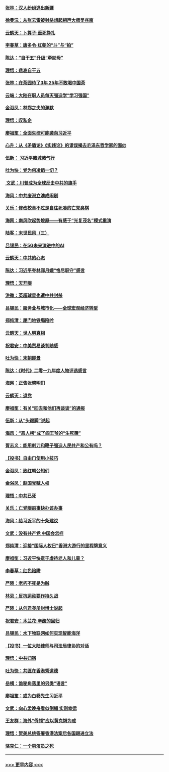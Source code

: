 #### [张林：汉人纷纷逃出新疆](../pages/nsc993/n11743530.md?t=12250501) 
#### [徐曼沅：从张云雷被封杀想起相声大师吴兆南](../pages/nsc993/n11741816.md?t=12250501) 
#### [云鹤天：卜算子‧垂死挣扎](../pages/nsc993/n11739956.md?t=12250501) 
#### [李春草：唐多令‧红朝的“斗”与“拍”](../pages/nsc993/n11739830.md?t=12250501) 
#### [陈达：“自干五”升级“牵妨母”](../pages/nsc993/n11739724.md?t=12250501) 
#### [理悟：悲哀自干五](../pages/nsc993/n11739547.md?t=12250501) 
#### [张林：在茶园待了3年 25年不敢喝中国茶](../pages/nsc993/n11739240.md?t=12250501) 
#### [云端：大陆在职人员每天强迫学“学习强国”](../pages/nsc993/n11738735.md?t=12250501) 
#### [金浴凤：林郑之夫的渊默](../pages/nsc993/n11737735.md?t=12250501) 
#### [理悟：叹私企](../pages/nsc993/n11737715.md?t=12250501) 
#### [廖祖笙：全面失控可能袭向习近平](../pages/nsc993/n11737704.md?t=12250501) 
#### [心升：从《矛盾论》《实践论》的谬误揭去毛泽东哲学家的面纱](../pages/nsc993/n11736962.md?t=12250501) 
#### [伍新： 习近平赌城赌气行](../pages/nsc993/n11736929.md?t=12250501) 
#### [吐为快：党为何凌蹈一切？](../pages/nsc993/n11736915.md?t=12250501) 
#### [ 文武：川普成为全球反击中共的旗手](../pages/nsc993/n11736882.md?t=12250501) 
#### [海风：中共废港立澳成闹剧](../pages/nsc993/n11735857.md?t=12250501) 
#### [关乐：修改校章不过是自往死凑的亡党臭棋](../pages/nsc993/n11735097.md?t=12250501) 
#### [海网：南风吹起势燎原——有感于“光复茂名”模式重演](../pages/nsc993/n11732308.md?t=12250501) 
#### [陆客：末世民风（三）](../pages/nsc993/n11732211.md?t=12250501) 
#### [吕锡民：在5G未来演进中的AI](../pages/nsc993/n11730010.md?t=12250501) 
#### [云鹤天：中共的心态](../pages/nsc993/n11729906.md?t=12250501) 
#### [陈达：习近平夸林郑月娥“恪尽职守”感言](../pages/nsc993/n11729881.md?t=12250501) 
#### [理悟：天开眼](../pages/nsc993/n11729699.md?t=12250501) 
#### [洪微：英超球星也遭中共封杀](../pages/nsc993/n11727243.md?t=12250501) 
#### [吕锡民：服务业与城市化——全球宏观经济转型](../pages/nsc993/n11725845.md?t=12250501) 
#### [郑纯清：厦门地铁塌陷吟](../pages/nsc993/n11725813.md?t=12250501) 
#### [云鹤天：世人明真相](../pages/nsc993/n11725621.md?t=12250501) 
#### [祝君安：中美贸易谈判随感](../pages/nsc993/n11725609.md?t=12250501) 
#### [吐为快：末朝即景](../pages/nsc993/n11723365.md?t=12250501) 
#### [陈达：《时代》二零一九年度人物评选感言](../pages/nsc993/n11723337.md?t=12250501) 
#### [海网：正告张晓明们](../pages/nsc993/n11723228.md?t=12250501) 
#### [云鹤天：退党](../pages/nsc993/n11723056.md?t=12250501) 
#### [廖祖笙：有关“回去和他们再谈谈”的通报](../pages/nsc993/n11722442.md?t=12250501) 
#### [伍新：从“头踢脚”说起](../pages/nsc993/n11722429.md?t=12250501) 
#### [海风：“恶人榜”成了阎王爷的“生死簿”](../pages/nsc993/n11722272.md?t=12250501) 
#### [胥志义：能用剌刀和鞭子强迫人民共产和公有吗？](../pages/nsc993/n11720569.md?t=12250501) 
#### [【投书】自由门使用小技巧](../pages/nsc993/n11720180.md?t=12250501) 
#### [金浴凤：致红朝公知们](../pages/nsc993/n11720563.md?t=12250501) 
#### [金浴凤：赵国党赋人权](../pages/nsc993/n11720533.md?t=12250501) 
#### [理悟：中共已死](../pages/nsc993/n11720233.md?t=12250501) 
#### [关乐：亡党眼前事快办该办事](../pages/nsc993/n11719160.md?t=12250501) 
#### [海风：给习近平的十条建议](../pages/nsc993/n11717616.md?t=12250501) 
#### [文武：没有共产党 中国会怎样](../pages/nsc993/n11717584.md?t=12250501) 
#### [郑纯清：迎接“国际人权日”香港大游行的里程牌意义](../pages/nsc993/n11717417.md?t=12250501) 
#### [廖祖笙：习近平快意于虐待老人和儿童？](../pages/nsc993/n11715313.md?t=12250501) 
#### [李春草：红色陷阱](../pages/nsc993/n11715029.md?t=12250501) 
#### [严晓：老朽不死是为贼](../pages/nsc993/n11712910.md?t=12250501) 
#### [林忌：反抗运动要作持久战](../pages/nsc993/n11712623.md?t=12250501) 
#### [严晓：从何君尧册封博士说起](../pages/nsc993/n11712465.md?t=12250501) 
#### [祝君安：木兰花·辛酸的回归](../pages/nsc993/n11712381.md?t=12250501) 
#### [吕锡民：水下物联网如何实现智能海洋](../pages/nsc993/n11711158.md?t=12250501) 
#### [【投书】一位大陆律师与司法局律协的对话](../pages/nsc993/n11709675.md?t=12250501) 
#### [理悟：中共归宿](../pages/nsc993/n11710059.md?t=12250501) 
#### [吐为快：共匪在香港秀道德](../pages/nsc993/n11709979.md?t=12250501) 
#### [岳横：诡秘角落里的另类“语言”](../pages/nsc993/n11709792.md?t=12250501) 
#### [廖祖笙：或为白卷先生习近平](../pages/nsc993/n11708330.md?t=12250501) 
#### [文武：向心孟晚舟看似倒楣 实则幸运](../pages/nsc993/n11708236.md?t=12250501) 
#### [王友群：海外“侨领”应以黄克锵为戒](../pages/nsc993/n11706176.md?t=12250501) 
#### [理悟：贺美总统签署香港法案后各国跟进立法](../pages/nsc993/n11706853.md?t=12250501) 
#### [骆克仁：一个男演员之死](../pages/nsc993/n11706677.md?t=12250501) 

----
#### [ >>> 更早内容 <<< ](../indexes/nsc993-earlier.md)
